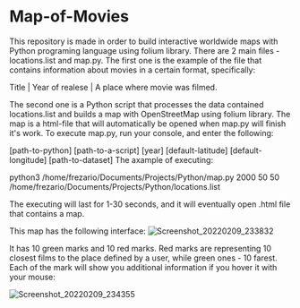 # Map-of-Movies
This repository is made in order to build interactive worldwide maps with Python programing language using folium library.
There are 2 main files - locations.list and map.py.
The first one is the example of the file that contains information about movies in a certain format, specifically: 

Title | Year of realese | A place where movie was filmed.

 The second one is a Python script that processes the data contained locations.list and builds a map with OpenStreetMap using folium library.
 The map is a html-file that will automatically be opened when map.py will finish it's work.
 To execute map.py, run your console, and enter the following:
 
 [path-to-python] [path-to-a-script] [year] [default-latitude] [default-longitude] [path-to-dataset]
 The axample of executing:
 
 python3 /home/frezario/Documents/Projects/Python/map.py 2000 50 50 /home/frezario/Documents/Projects/Python/locations.list
 
 The executing will last for 1-30 seconds, and it will eventually open .html file that contains a map.
 
 This map has the following interface:
![Screenshot_20220209_233832](https://user-images.githubusercontent.com/91615650/153294543-727a6b10-5d23-4d8e-b024-804e0d74f367.png)

It has 10 green marks and 10 red marks. Red marks are representing 10 closest films to the place defined by a user, while green ones - 10 farest.
Each of the mark will show you additional information if you hover it with your mouse:

![Screenshot_20220209_234355](https://user-images.githubusercontent.com/91615650/153295254-e3993e0a-351f-463c-9322-0fb2ad6b542c.png)
